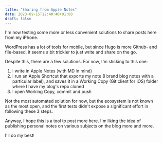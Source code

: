 ```yaml
---
title: "Sharing from Apple Notes"
date: 2023-09-15T12:40:40+01:00
draft: false
---
```


I'm now testing some more or less convenient solutions to share posts here from my iPhone.

WordPress has a lot of tools for mobile, but since Hugo is more Github- and file-based, it seems a bit trickier to just write and share on the go.

Despite this, there are a few solutions. For now, I'm sticking to this one:

1. I write in Apple Notes (with MD in mind)
2. I run an Apple Shortcut that exports my note (I brand blog notes with a particular label), and saves it in a Working Copy (Git client for iOS) folder where I have my blog's repo cloned
3. I open Working Copy, commit and push

Not the most automated solution for now, but the ecosystem is not known as the most open, and the first tests didn't expose a significant effort in following these 3 steps.

Anyway, I hope this is a tool to post more here. I'm liking the idea of publishing personal notes on various subjects on the blog more and more.

I'll do my best!